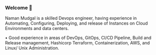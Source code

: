 ### Welcome 👋
Naman Mudgal is a skilled Devops engineer, having experience in Automating, Configuring, Deploying, and release of Instances on Cloud Environments and data centers.

• Good experience in areas of DevOps, GitOps, CI/CD Pipeline, Build and Release management, Hashicorp Terraform, Containerization, AWS, and Linux/ Unix Administration.

